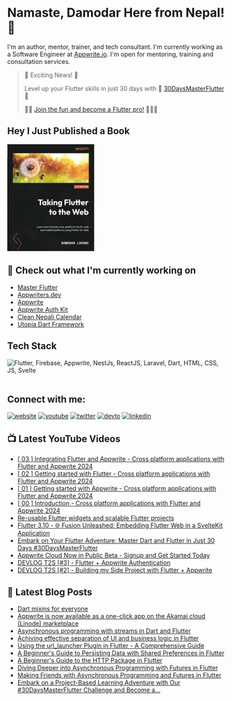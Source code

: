 # Namaste, Damodar Here from Nepal! 👋

I'm an author, mentor, trainer, and tech consultant. I'm currently working as a Software Engineer at [Appwrite.io](https://appwrite.io). I'm open for mentoring, training and consultation services.

> 🎉 Exciting News! 🎉
> 
> Level up your Flutter skills in just 30 days with 🚀 [30DaysMasterFlutter](https://appwriters.dev/30days/flutter) 🚀
>
> 👨‍💻 [Join the fun and become a Flutter pro!](https://appwriters.dev/30days/flutter) 💪👩‍💻

## Hey I Just Published a Book

<a href="https://www.amazon.com/Taking-Flutter-Web-cross-platform-platforms/dp/1801817715">
<img src="./assets/taking-flutter-to-web.jpg" width="200px" />
</a>

<br />

## 👷 Check out what I'm currently working on

  - [Master Flutter](https://masterflutter.appwriters.dev)
  - [Appwriters.dev](https://appwriters.dev)
  - [Appwrite](https://github.com/appwrite/appwrite)
  - [Appwrite Auth Kit](https://github.com/lohanidamodar/appwrite_auth_kit)
  - [Clean Nepali Calendar](https://github.com/lohanidamodar/clean_nepali_calendar)
  - [Utopia Dart Framework](https://github.com/utopia-dart)


## Tech Stack
<img src="https://skillicons.dev/icons?i=js,html,css,swift,php,dart,flutter,appwrite,firebase,svelte" title="Flutter, Firebase, Appwrite, NestJs, ReactJS, Laravel, Dart, HTML, CSS, JS, Svelte" alt="Flutter, Firebase, Appwrite, NestJs, ReactJS, Laravel, Dart, HTML, CSS, JS, Svelte" /> <br /><br />

## Connect with me:
[![website](https://img.shields.io/badge/web-A21432?style=for-the-badge&logo=globe&logoColor=white)](https://dlohani.com.np)
[![youtube](https://img.shields.io/badge/youtube-FF0000?style=for-the-badge&logo=youtube&logoColor=white)](https://youtube.com/reactbits)
[![twitter](https://img.shields.io/badge/Twitter-1DA1F2?style=for-the-badge&logo=twitter&logoColor=white)](https://www.instagram.com/arorapranav187/)
[![devto](https://img.shields.io/badge/dev.to-0A0A0A?style=for-the-badge&logo=devdotto&logoColor=white)](https://dev.to/lohanidamodar)
[![linkedin](https://img.shields.io/badge/LinkedIn-0077B5?style=for-the-badge&logo=linkedin&logoColor=white)](https://www.linkedin.com/in/lohanidamodar/)


## 📺 Latest YouTube Videos
<!-- YOUTUBE:START -->
- [[ 03 ] Integrating Flutter and Appwrite - Cross platform applications with Flutter and Appwrite 2024](https://www.youtube.com/watch?v=3-ejU2yU-rQ)
- [[ 02 ] Getting started with Flutter - Cross platform applications with Flutter and Appwrite 2024](https://www.youtube.com/watch?v=EmCLluiaXyo)
- [[ 01 ] Getting started with Appwrite - Cross platform applications with Flutter and Appwrite 2024](https://www.youtube.com/watch?v=WiOOowM9FVE)
- [[ 00 ] Introduction - Cross platform applications with Flutter and Appwrite 2024](https://www.youtube.com/watch?v=cmboLwHvsFU)
- [Re-usable Flutter widgets and scalable Flutter projects](https://www.youtube.com/watch?v=3QikoLe2kXY)
- [Flutter 3.10 - 🌐 Fusion Unleashed: Embedding Flutter Web in a SvelteKit Application](https://www.youtube.com/watch?v=sK-wmZg9LoY)
- [Embark on Your Flutter Adventure:  Master Dart and Flutter in Just 30 Days #30DaysMasterFlutter](https://www.youtube.com/watch?v=OsnAmPDo83Y)
- [Appwrite Cloud Now in Public Beta - Signup and Get Started Today](https://www.youtube.com/watch?v=IGyq57mI1CU)
- [DEVLOG T2S [#3] - Flutter + Appwrite Authentication](https://www.youtube.com/watch?v=YtL4zWQ-I18)
- [DEVLOG T2S [#2] - Building my Side Project with Flutter + Appwrite](https://www.youtube.com/watch?v=uDSYiT5Kxnw)
<!-- YOUTUBE:END -->

## 📕 Latest Blog Posts
<!-- BLOG-POST-LIST:START -->
- [Dart mixins for everyone](https://appwriters.dev/blog/dart-mixins-for-everyone)
- [Appwrite is now available as a one-click app on the Akamai cloud &lpar;Linode&rpar; marketplace](https://dev.to/appwrite/appwrite-is-now-available-as-a-one-click-app-on-the-akamai-cloud-linode-marketplace-5ajp)
- [Asynchronous programming with streams in Dart and Flutter](https://appwriters.dev/blog/asynchronous-programming-with-streams-in-dart-and-flutter)
- [Achiving effective separation of UI and business logic in Flutter](https://appwriters.dev/blog/achiving-effective-separation-of-ui-and-business-logic-in-flutter)
- [Using the url_launcher Plugin in Flutter - A Comprehensive Guide](https://appwriters.dev/blog/using-the-url-launcher-plugin-in-flutter-a-comprehensive-guide)
- [A Beginner&#39;s Guide to Persisting Data with Shared Preferences in Flutter](https://appwriters.dev/blog/a-beginners-guide-to-persisting-data-with-shared-preferences-in-flutter)
- [A Beginner&#39;s Guide to the HTTP Package in Flutter](https://appwriters.dev/blog/a-beginners-guide-to-the-http-package-in-flutter)
- [Diving Deeper into Asynchronous Programming with Futures in Flutter](https://appwriters.dev/blog/diving-deeper-int-asynchronous-programming-with-futures-in-flutter)
- [Making Friends with Asynchronous Programming and Futures in Flutter](https://appwriters.dev/blog/making-friends-with-asynchronous-programming-and-futures-in-flutter)
- [Embark on a Project-Based Learning Adventure with Our #30DaysMasterFlutter Challenge and Become a…](https://lohanidamodar.medium.com/embark-on-a-project-based-learning-adventure-with-our-30daysmasterflutter-challenge-and-become-a-fd22f76d2602?source=rss-21afa4abace7------2)
<!-- BLOG-POST-LIST:END -->


[website]: https://dlohani.com.np
[twitter]: https://twitter.com/lohanidamodar
[youtube]: https://youtube.com/reactbits
[linkedin]: https://linkedin.com/in/lohanidamodar
